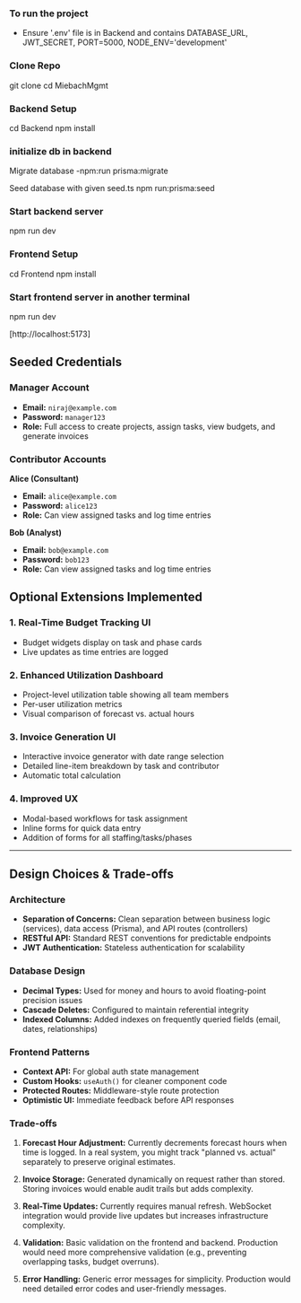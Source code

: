 ### To run the project

- Ensure '.env' file is in Backend and contains 
DATABASE_URL, JWT_SECRET, PORT=5000, NODE_ENV='development'

### Clone Repo

git clone <your-repo-url>
cd MiebachMgmt


### Backend Setup

cd Backend 
npm install

### initialize db in backend

Migrate database
-npm:run prisma:migrate

Seed database with given seed.ts
npm run:prisma:seed

### Start backend server
npm run dev

### Frontend Setup
cd Frontend
npm install 

### Start frontend server in another terminal 
npm run dev

[http://localhost:5173]

## Seeded Credentials
### Manager Account
- **Email:** `niraj@example.com`
- **Password:** `manager123`
- **Role:** Full access to create projects, assign tasks, view budgets, and generate invoices

### Contributor Accounts

**Alice (Consultant)**
- **Email:** `alice@example.com`
- **Password:** `alice123`
- **Role:** Can view assigned tasks and log time entries

**Bob (Analyst)**
- **Email:** `bob@example.com`
- **Password:** `bob123`
- **Role:** Can view assigned tasks and log time entries


## Optional Extensions Implemented

### 1. **Real-Time Budget Tracking UI**
- Budget widgets display on task and phase cards
- Live updates as time entries are logged

### 2. **Enhanced Utilization Dashboard**
- Project-level utilization table showing all team members
- Per-user utilization metrics
- Visual comparison of forecast vs. actual hours

### 3. **Invoice Generation UI**
- Interactive invoice generator with date range selection
- Detailed line-item breakdown by task and contributor
- Automatic total calculation

### 4. **Improved UX**
- Modal-based workflows for task assignment
- Inline forms for quick data entry
- Addition of forms for all staffing/tasks/phases 

---

## Design Choices & Trade-offs

### Architecture
- **Separation of Concerns:** Clean separation between business logic (services), data access (Prisma), and API routes (controllers)
- **RESTful API:** Standard REST conventions for predictable endpoints
- **JWT Authentication:** Stateless authentication for scalability

### Database Design
- **Decimal Types:** Used for money and hours to avoid floating-point precision issues
- **Cascade Deletes:** Configured to maintain referential integrity
- **Indexed Columns:** Added indexes on frequently queried fields (email, dates, relationships)

### Frontend Patterns
- **Context API:** For global auth state management
- **Custom Hooks:** `useAuth()` for cleaner component code
- **Protected Routes:** Middleware-style route protection
- **Optimistic UI:** Immediate feedback before API responses

### Trade-offs
1. **Forecast Hour Adjustment:** Currently decrements forecast hours when time is logged. In a real system, you might track "planned vs. actual" separately to preserve original estimates.

2. **Invoice Storage:** Generated dynamically on request rather than stored. Storing invoices would enable audit trails but adds complexity.

3. **Real-Time Updates:** Currently requires manual refresh. WebSocket integration would provide live updates but increases infrastructure complexity.

4. **Validation:** Basic validation on the frontend and backend. Production would need more comprehensive validation (e.g., preventing overlapping tasks, budget overruns).

5. **Error Handling:** Generic error messages for simplicity. Production would need detailed error codes and user-friendly messages.

